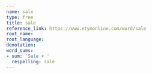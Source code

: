 ```yaml
---
name: sale
type: free
title: sale
reference_link: https://www.etymonline.com/word/sale
root_name: 
root_language: 
denotation: 
word_sums:
- sum: 'Sale + '
  respelling: sale
---
```

